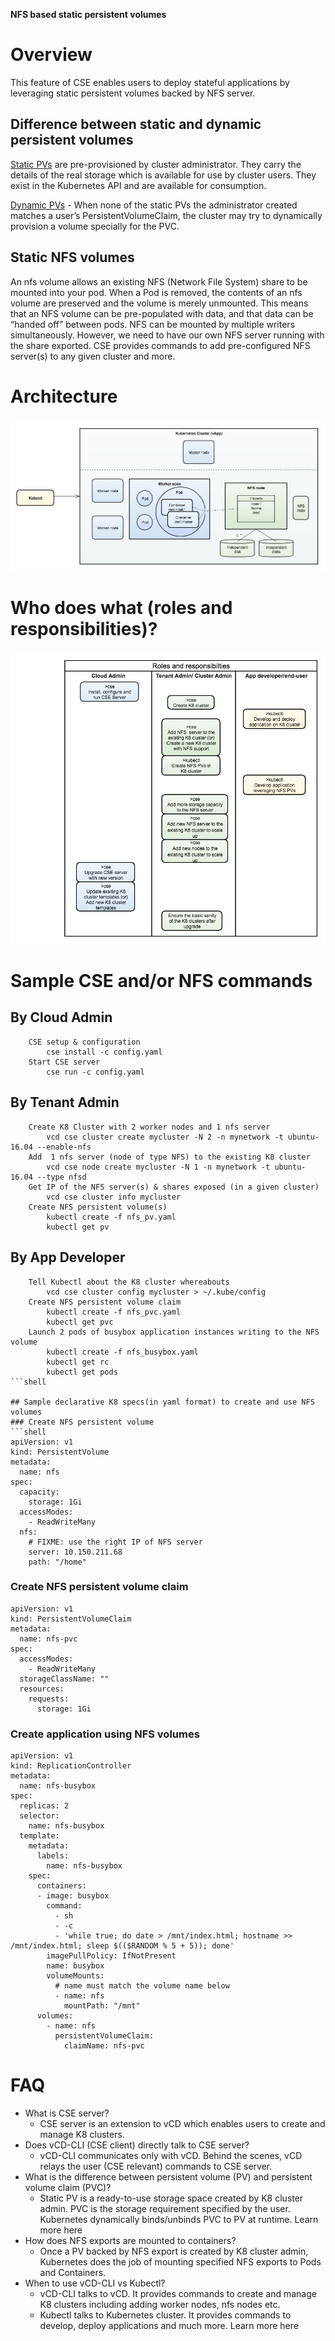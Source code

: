 **NFS based static persistent volumes**

# Overview

This feature of CSE enables users to deploy stateful applications by leveraging static persistent volumes backed by NFS server.

## Difference between static and dynamic persistent volumes

[Static PVs](https://kubernetes.io/docs/concepts/storage/persistent-volumes/#static) are pre-provisioned by cluster administrator. They carry the details of the real storage which is available for use by cluster users. They exist in the Kubernetes API and are available for consumption.

[Dynamic PVs](https://kubernetes.io/docs/concepts/storage/persistent-volumes/#dynamic) - When none of the static PVs the administrator created matches a user’s PersistentVolumeClaim, the cluster may try to dynamically provision a volume specially for the PVC.

## Static NFS volumes

An nfs volume allows an existing NFS (Network File System) share to be mounted into your pod. When a Pod is removed, the contents of an nfs volume are preserved and the volume is merely unmounted. This means that an NFS volume can be pre-populated with data, and that data can be “handed off” between pods. NFS can be mounted by multiple writers simultaneously. However, we need to have our own NFS server running with the share exported. CSE provides commands to add pre-configured NFS server(s) to any given cluster and more.

# Architecture

![Image](k8cluster_with_nfs.png)

# Who does what (roles and responsibilities)?

![Image](nfs_roles_responsibilities.png)

# Sample CSE and/or NFS commands

## By Cloud Admin

```shell
    CSE setup & configuration
        cse install -c config.yaml
    Start CSE server
        cse run -c config.yaml
```

## By Tenant Admin

```shell
    Create K8 Cluster with 2 worker nodes and 1 nfs server
        vcd cse cluster create mycluster -N 2 -n mynetwork -t ubuntu-16.04 --enable-nfs
    Add  1 nfs server (node of type NFS) to the existing K8 cluster
        vcd cse node create mycluster -N 1 -n mynetwork -t ubuntu-16.04 --type nfsd
    Get IP of the NFS server(s) & shares exposed (in a given cluster)
        vcd cse cluster info mycluster
    Create NFS persistent volume(s)
        kubectl create -f nfs_pv.yaml
        kubectl get pv
```

## By App Developer

```shell
    Tell Kubectl about the K8 cluster whereabouts
        vcd cse cluster config mycluster > ~/.kube/config
    Create NFS persistent volume claim
        kubectl create -f nfs_pvc.yaml
        kubectl get pvc
    Launch 2 pods of busybox application instances writing to the NFS volume
        kubectl create -f nfs_busybox.yaml
        kubectl get rc
        kubectl get pods
```shell

## Sample declarative K8 specs(in yaml format) to create and use NFS volumes
### Create NFS persistent volume
```shell
apiVersion: v1
kind: PersistentVolume
metadata:
  name: nfs
spec:
  capacity:
    storage: 1Gi
  accessModes:
    - ReadWriteMany
  nfs:
    # FIXME: use the right IP of NFS server
    server: 10.150.211.68
    path: "/home"
```
### Create NFS persistent volume claim
```shell
apiVersion: v1
kind: PersistentVolumeClaim
metadata:
  name: nfs-pvc
spec:
  accessModes:
    - ReadWriteMany
  storageClassName: ""
  resources:
    requests:
      storage: 1Gi
```
### Create application using NFS volumes
```shell
apiVersion: v1
kind: ReplicationController
metadata:
  name: nfs-busybox
spec:
  replicas: 2
  selector:
    name: nfs-busybox
  template:
    metadata:
      labels:
        name: nfs-busybox
    spec:
      containers:
      - image: busybox
        command:
          - sh
          - -c
          - 'while true; do date > /mnt/index.html; hostname >> /mnt/index.html; sleep $(($RANDOM % 5 + 5)); done'
        imagePullPolicy: IfNotPresent
        name: busybox
        volumeMounts:
          # name must match the volume name below
          - name: nfs
            mountPath: "/mnt"
      volumes:
        - name: nfs
          persistentVolumeClaim:
            claimName: nfs-pvc
```

# FAQ

- What is CSE server?
    - CSE server is an extension to vCD which enables users to create and manage K8 clusters.
- Does vCD-CLI (CSE client) directly talk to CSE server?
    - vCD-CLI communicates only with vCD. Behind the scenes, vCD relays the user (CSE relevant) commands to CSE server.
- What is the difference between persistent volume (PV) and persistent volume claim (PVC)?
    - Static PV is a ready-to-use storage space created by K8 cluster admin. PVC is the storage requirement specified by the user. Kubernetes dynamically binds/unbinds PVC to PV at runtime. Learn more here
- How does NFS exports are mounted to containers?
    - Once a PV backed by NFS export is created by K8 cluster admin, Kubernetes does the job of mounting specified NFS exports to Pods and Containers.
- When to use vCD-CLI vs Kubectl?
    - vCD-CLI talks to vCD. It provides commands to create and manage K8 clusters including adding worker nodes, nfs nodes etc.
    - Kubectl talks to Kubernetes cluster. It provides commands to develop, deploy applications and much more. Learn more here